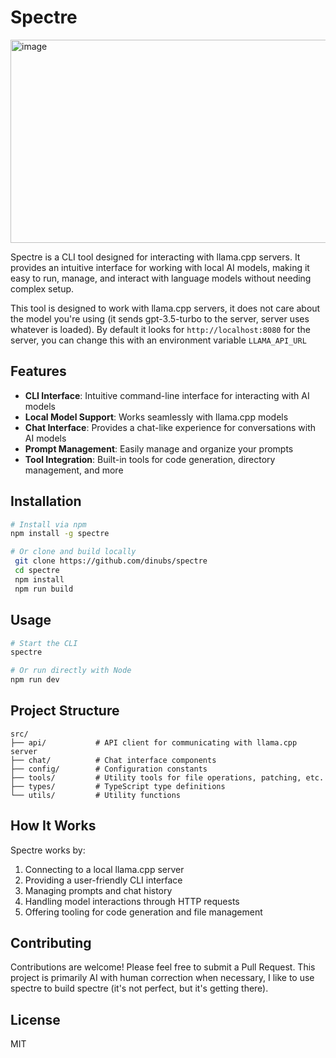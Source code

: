 # Spectre

<img width="824" height="325" alt="image" src="https://github.com/user-attachments/assets/6debeaa7-8e20-43ad-aef4-b3addd7129bc" />

Spectre is a CLI tool designed for interacting with llama.cpp servers. It provides an intuitive interface for working with local AI models, making it easy to run, manage, and interact with language models without needing complex setup.

This tool is designed to work with llama.cpp servers, it does not care about the model you're using (it sends gpt-3.5-turbo to the server, server uses whatever is loaded). By default it looks for `http://localhost:8080` for the server, you can change this with an environment variable `LLAMA_API_URL`

## Features

- **CLI Interface**: Intuitive command-line interface for interacting with AI models
- **Local Model Support**: Works seamlessly with llama.cpp models
- **Chat Interface**: Provides a chat-like experience for conversations with AI models
- **Prompt Management**: Easily manage and organize your prompts
- **Tool Integration**: Built-in tools for code generation, directory management, and more

## Installation

```bash
# Install via npm
npm install -g spectre

# Or clone and build locally
 git clone https://github.com/dinubs/spectre
 cd spectre
 npm install
 npm run build
```

## Usage

```bash
# Start the CLI
spectre

# Or run directly with Node
npm run dev
```

## Project Structure

```
src/
├── api/           # API client for communicating with llama.cpp server
├── chat/          # Chat interface components
├── config/        # Configuration constants
├── tools/         # Utility tools for file operations, patching, etc.
├── types/         # TypeScript type definitions
└── utils/         # Utility functions
```

## How It Works

Spectre works by:

1. Connecting to a local llama.cpp server
2. Providing a user-friendly CLI interface
3. Managing prompts and chat history
4. Handling model interactions through HTTP requests
5. Offering tooling for code generation and file management

## Contributing

Contributions are welcome! Please feel free to submit a Pull Request. This project is primarily AI with human correction when necessary, I like to use spectre to build spectre (it's not perfect, but it's getting there).

## License

MIT
